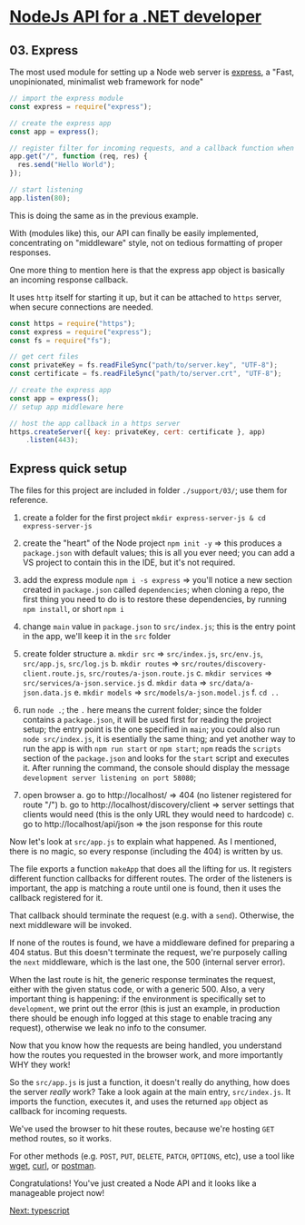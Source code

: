 # [NodeJs API for a .NET developer](https://code.waters.com/bitbucket/users/rovian/repos/nodejs-api-for-a-.net-developer)



## 03. Express

The most used module for setting up a Node web server is [express](https://expressjs.com/), a "Fast, unopinionated, minimalist web framework for node"

```javascript
// import the express module
const express = require("express");

// create the express app
const app = express();

// register filter for incoming requests, and a callback function when a match is made
app.get("/", function (req, res) {
  res.send("Hello World");
});

// start listening
app.listen(80);
```
This is doing the same as in the previous example.

With (modules like) this, our API can finally be easily implemented, concentrating on "middleware" style, not on tedious formatting of proper responses.

One more thing to mention here is that the express app object is basically an incoming response callback.

It uses `http` itself for starting it up, but it can be attached to `https` server, when secure connections are needed.
```javascript
const https = require("https");
const express = require("express");
const fs = require("fs");

// get cert files
const privateKey = fs.readFileSync("path/to/server.key", "UTF-8");
const certificate = fs.readFileSync("path/to/server.crt", "UTF-8");

// create the express app
const app = express();
// setup app middleware here

// host the app callback in a https server
https.createServer({ key: privateKey, cert: certificate }, app)
	.listen(443);
```

## Express quick setup

The files for this project are included in folder `./support/03/`; use them for reference.
1. create a folder for the first project `mkdir express-server-js & cd express-server-js`
2. create the "heart" of the Node project `npm init -y` => this produces a `package.json` with default values; this is all you ever need;
you can add a VS project to contain this in the IDE, but it's not required.
3.  add the express module `npm i -s express` => you'll notice a new section created in `package.json` called `dependencies`;
when cloning a repo, the first thing you need to do is to restore these dependencies, by running `npm install`, or short `npm i`
4. change `main` value in `package.json` to `src/index.js`; this is the entry point in the app, we'll keep it in the `src` folder
5. create folder structure
   a. `mkdir src` => `src/index.js`, `src/env.js`, `src/app.js`, `src/log.js`
   b. `mkdir routes` => `src/routes/discovery-client.route.js`, `src/routes/a-json.route.js`
   c. `mkdir services` => `src/services/a-json.service.js`
   d. `mkdir data` => `src/data/a-json.data.js`
   e. `mkdir models` => `src/models/a-json.model.js`
   f. `cd ..`
6. run `node .`; the `.` here means the current folder; since the folder contains a `package.json`, it will be used first for reading the project setup;
the entry point is the one specified in `main`; you could also run `node src/index.js`, it is esentially the same thing; and yet another way to run the app is with `npm run start` or `npm start`; `npm` reads the `scripts` section of the `package.json` and looks for the `start` script and executes it. After running the command, the console should display the message `development server listening on port 58080`;

7. open browser 
   a. go to http://localhost/ => 404 (no listener registered for route "/")
   b. go to http://localhost/discovery/client => server settings that clients would need (this is the only URL they would need to hardcode)
   c. go to http://localhost/api/json => the json response for this route

Now let's look at `src/app.js` to explain what happened. As I mentioned, there is no magic, so every response (including the 404) is written by us.

The file exports a function `makeApp` that does all the lifting for us. It registers different function callbacks for different routes. The order of the listeners is important, the app is matching a route until one is found, then it uses the callback registered for it.

That callback should terminate the request (e.g. with a `send`). Otherwise, the next middleware will be invoked.

If none of the routes is found, we have a middleware defined for preparing a 404 status. But this doesn't terminate the request, we're purposely calling the `next` middleware, which is the last one, the 500 (internal server error).

When the last route is hit, the generic response terminates the request, either with the given status code, or with a generic 500. Also, a very important thing is happening: if the environment is specifically set to `development`, we print out the error (this is just an example, in production there should be enough info logged at this stage to enable tracing any request), otherwise we leak no info to the consumer.

Now that you know how the requests are being handled, you understand how the routes you requested in the browser work, and more importantly WHY they work!

So the `src/app.js` is just a function, it doesn't really do anything, how does the server *really* work? Take a look again at the main entry, `src/index.js`. It imports the function, executes it, and uses the returned `app` object as callback for incoming requests.

We've used the browser to hit these routes, because we're hosting `GET` method routes, so it works.

For other methods (e.g. `POST`, `PUT`, `DELETE`, `PATCH`, `OPTIONS`, etc), use a tool like [wget](https://www.gnu.org/software/wget/), [curl](https://curl.haxx.se/), or [postman](https://www.getpostman.com/).

Congratulations! You've just created a Node API and it looks like a manageable project now!



[Next: typescript](https://code.waters.com/bitbucket/users/rovian/repos/nodejs-api-for-a-.net-developer/browse/docs/04-typescript.md)
